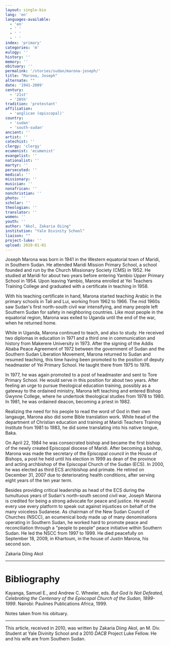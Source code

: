 ```yaml
---
layout: single-bio
lang: 'en'
languages-available:
  - 'en'
  - ' '
  - ' '
  - ' '
index: 'primary'
categories: 'm'
eulogy: ''
history: ''
memory: ''
obituary: ''
permalink: '/stories/sudan/marona-joseph/'
title: "Marona, Joseph"
alternate: ""
date: '1941-2009'
century:
  - '21st'
  - '20th'
tradition: 'protestant'
affiliation:
  - 'anglican (episcopal)'
country:
  - 'sudan'
  - 'south-sudan'
ancient: ''
artist: ''
catechist: ''
clergy: 'clergy'
ecumenist: 'ecumenist'
evangelist: ''
nationalist: ''
martyr: ''
persecuted: ''
medical: ''
missionary: ''
musician: ''
nonafrican: ''
nonchristian: ''
photo: ''
scholar: ''
theologian: ''
translator: ''
women: ''
youth: ''
author: "Akol, Zakaria Diing"
institution: "Yale Divinity School"
liaison: ""
project-luke: ''
upload: 2010-01-01
---
```




Joseph Marona was born in 1941 in the Western equatorial town of Maridi, in Southern Sudan. He attended Maridi Mission Primary School, a school founded and run by the Church Missionary Society (CMS) in 1952. He studied at Maridi for about two years before entering Yambio Upper Primary School in 1954. Upon leaving Yambio, Marona enrolled at Yei Teachers Training College and graduated with a certificate in teaching in 1958.

With his teaching certificate in hand, Marona started teaching Arabic in the primary schools in Tali and Lui, working from 1962 to 1966. The mid 1960s saw Sudan's first north-south civil war intensifying, and many people left Southern Sudan for safety in neighboring countries. Like most people in the equatorial region, Marona was exiled to Uganda until the end of the war, when he returned home.

While in Uganda, Marona continued to teach, and also to study. He received two diplomas in education in 1971 and a third one in communication and history from Makerere University in 1973. After the signing of the Addis Ababa Peace Agreement of 1972 between the government of Sudan and the Southern Sudan Liberation Movement, Marona returned to Sudan and resumed teaching, this time having been promoted to the position of deputy headmaster of Yei Primary School. He taught there from 1975 to 1976.

In 1977, he was again promoted to a post of headmaster and sent to Tore Primary School. He would serve in this position for about two years. After feeling an urge to pursue theological education training, possibly as a gateway to the ordained ministry, Marona left teaching and entered Bishop Gwynne College, where he undertook theological studies from 1978 to 1980. In 1981, he was ordained deacon, becoming a priest in 1982.

Realizing the need for his people to read the word of God in their own langauge, Marona also did some Bible translation work. While head of the department of Christian education and training at Maridi Teachers Training Institute from 1981 to 1983, he did some translating into his native tongue, Baka.

On April 22, 1984 he was consecrated bishop and became the first bishop of the newly created Episcopal diocese of Maridi. After becoming a bishop, Marona was made the secretary of the Episcopal council in the House of Bishops, a post he held until his election in 1999 as dean of the province and acting archbishop of the Episcopal Church of the Sudan (ECS). In 2000, he was elected as third ECS archbishop and primate. He retired on December 31, 2007 due to deteriorating health conditions, after serving eight years of the ten year term.

Besides providing critical leadership as head of the ECS during the tumultuous years of Sudan's north-south second civil war, Joseph Marona is credited for being a strong advocate for peace and justice. He would every use every platform to speak out against injustices on behalf of the many voiceless Sudanese. As chairman of the New Sudan Council of Churches (NSCC), an ecumenical body made up of many denominations operating in Southern Sudan, he worked hard to promote peace and reconciliation through a "people to people" peace initiative within Southern Sudan. He led the NSCC from 1997 to 1999. He died peacefully on September 18, 2009, in Khartoum, in the house of Justin Marona, his second son.

Zakaria Diing Akol

---

# Bibliography

Kayanga, Samuel E., and Andrew C. Wheeler, eds. *But God Is Not Defeated, Celebrating the Centenary of the Episcopal Church of the Sudan, 1899-1999*. Nairobi: Paulines Publications Africa, 1999.

Notes taken from his obituary.

---

This article, received in 2010, was written by Zakaria Diing Akol, an M. Div. Student at Yale Divinity School and  a 2010 *DACB* Project Luke Fellow. He and his wife are from Southern Sudan.
